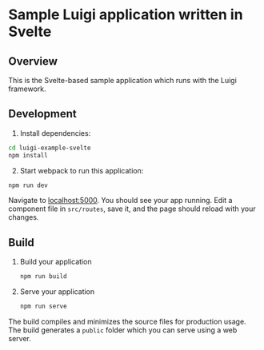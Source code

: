 # Sample Luigi application written in Svelte

## Overview

This is the Svelte-based sample application which runs with the Luigi framework.


## Development

1. Install dependencies:

```bash
cd luigi-example-svelte
npm install
```

2. Start webpack to run this application:

```bash
npm run dev
```

Navigate to [localhost:5000](http://localhost:5000). You should see your app running. Edit a component file in `src/routes`, save it, and the page should reload with your changes.

## Build

1. Build your application
    ```bash
    npm run build
    ```
    
2. Serve your application
    ```bash
    npm run serve
    ```

The build compiles and minimizes the source files for production usage.
The build generates a `public` folder which you can serve using a web server.